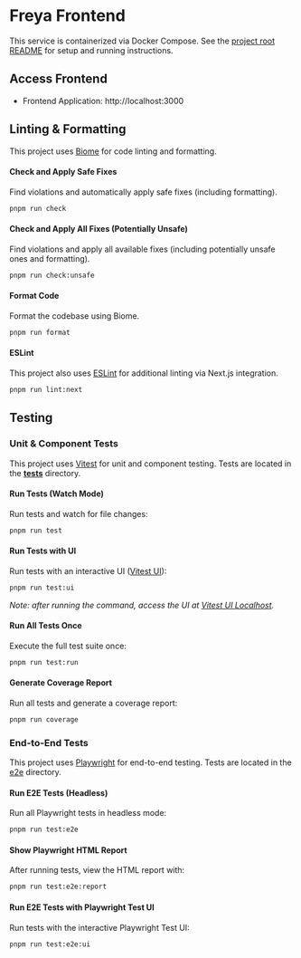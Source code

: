 # Freya Frontend

This service is containerized via Docker Compose. See the [project root README](../README.md) for setup and running instructions.

## Access Frontend

- Frontend Application: http://localhost:3000

## Linting & Formatting

This project uses [Biome][] for code linting and formatting.

#### Check and Apply Safe Fixes
Find violations and automatically apply safe fixes (including formatting).

```bash
pnpm run check
```

#### Check and Apply All Fixes (Potentially Unsafe)
Find violations and apply all available fixes (including potentially unsafe ones and formatting).

```bash
pnpm run check:unsafe
```

#### Format Code
Format the codebase using Biome.

```bash
pnpm run format
```

#### ESLint

This project also uses [ESLint][] for additional linting via Next.js integration.

```bash
pnpm run lint:next
```

## Testing

### Unit & Component Tests

This project uses [Vitest][] for unit and component testing.
Tests are located in the [__tests__](./__tests__) directory.

#### Run Tests (Watch Mode)
Run tests and watch for file changes:
```bash
pnpm run test
```

#### Run Tests with UI
Run tests with an interactive UI ([Vitest UI][]):
```bash
pnpm run test:ui
```
*Note: after running the command, access the UI at [Vitest UI Localhost][].*

#### Run All Tests Once
Execute the full test suite once:
```bash
pnpm run test:run
```

#### Generate Coverage Report
Run all tests and generate a coverage report:
```bash
pnpm run coverage
```
 
### End-to-End Tests

This project uses [Playwright][] for end-to-end testing. Tests are located in the [e2e](./e2e) directory.

#### Run E2E Tests (Headless)
Run all Playwright tests in headless mode:
```bash
pnpm run test:e2e
```

#### Show Playwright HTML Report
After running tests, view the HTML report with:
```bash
pnpm run test:e2e:report
```

#### Run E2E Tests with Playwright Test UI
Run tests with the interactive Playwright Test UI:
```bash
pnpm run test:e2e:ui
```

[Biome]: https://biomejs.dev/
[ESLint]: https://eslint.org/
[Playwright]: https://playwright.dev/
[Vitest]: https://vitest.dev/
[Vitest UI]: https://vitest.dev/guide/ui
[Vitest UI Localhost]: http://localhost:51204/__vitest__/
